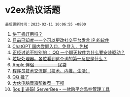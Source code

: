 # v2ex热议话题

`最后更新时间：2023-02-11 10:06:55 +0800`

1. [烘干机好用吗？](https://www.v2ex.com/t/914827)
1. [目前已知唯一一个可以更改社交平台发言 IP 的软件](https://www.v2ex.com/t/914803)
1. [ChatGPT 国内尝鲜入口，免登入，免梯](https://www.v2ex.com/t/914787)
1. [正经讨论不扯别的： QQ 一个聊天软件为什么要安装驱动？](https://www.v2ex.com/t/914862)
1. [垃圾处理器。各位看到这个词的第一反应是什么？](https://www.v2ex.com/t/914800)
1. [Apple 伴侣------------尿袋](https://www.v2ex.com/t/914932)
1. [程序员技术交流群（技术、内推、生活）](https://www.v2ex.com/t/914959)
1. [QQ 挂了](https://www.v2ex.com/t/914814)
1. [大伙电脑音箱帮推荐一下呗](https://www.v2ex.com/t/914909)
1. [[ios 🎉 送码] ServerBee - 一款跨平台监控管理工具](https://www.v2ex.com/t/914946)

